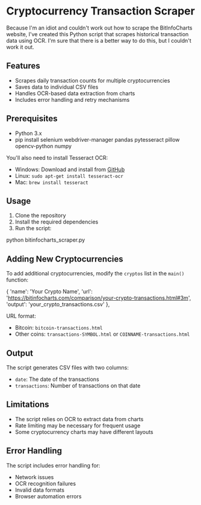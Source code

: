 # Cryptocurrency Transaction Scraper

Because I'm an idiot and couldn't work out how to scrape the BitInfoCharts website, I've created this Python script that scrapes historical transaction data using OCR. I'm sure that there is a better way to do this, but I couldn't work it out.

## Features

- Scrapes daily transaction counts for multiple cryptocurrencies
- Saves data to individual CSV files
- Handles OCR-based data extraction from charts
- Includes error handling and retry mechanisms

## Prerequisites

- Python 3.x
- pip install selenium webdriver-manager pandas pytesseract pillow opencv-python numpy

You'll also need to install Tesseract OCR:
- Windows: Download and install from [GitHub](https://github.com/UB-Mannheim/tesseract/wiki)
- Linux: `sudo apt-get install tesseract-ocr`
- Mac: `brew install tesseract`

## Usage

1. Clone the repository
2. Install the required dependencies
3. Run the script:

python bitinfocharts_scraper.py

## Adding New Cryptocurrencies

To add additional cryptocurrencies, modify the `cryptos` list in the `main()` function:

{
'name': 'Your Crypto Name',
'url': 'https://bitinfocharts.com/comparison/your-crypto-transactions.html#3m',
'output': 'your_crypto_transactions.csv'
},

URL format:
- Bitcoin: `bitcoin-transactions.html`
- Other coins: `transactions-SYMBOL.html` or `COINNAME-transactions.html`

## Output

The script generates CSV files with two columns:
- `date`: The date of the transactions
- `transactions`: Number of transactions on that date

## Limitations

- The script relies on OCR to extract data from charts
- Rate limiting may be necessary for frequent usage
- Some cryptocurrency charts may have different layouts

## Error Handling

The script includes error handling for:
- Network issues
- OCR recognition failures
- Invalid data formats
- Browser automation errors



